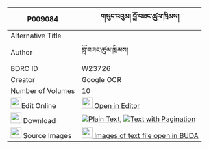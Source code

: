 |P009084|གསུང་འབུམ། བློ་བཟང་ཚུལ་ཁྲིམས། 
| --- | --- 
|Alternative Title |
|Author| བློ་བཟང་ཚུལ་ཁྲིམས།
|BDRC ID | W23726
|Creator | Google OCR
|Number of Volumes| 10
|<img width="25" src="https://img.icons8.com/color/25/000000/edit-property.png">Edit Online| [<img width="25" src="https://avatars.githubusercontent.com/u/45091458?s=200&v=4"> Open in Editor](http://editor.openpecha.org/P009084)
|<img width="25" src="https://img.icons8.com/fluent/48/000000/download-2.png"/>  Download | [![](https://img.icons8.com/color/20/000000/txt.png)Plain Text](https://github.com/Openpecha/P009084/releases/download/v2/sungbum_lozang_tsultrim_plain_P009084.zip), [![](https://img.icons8.com/color/20/000000/txt.png)Text with Pagination](https://github.com/Openpecha/P009084/releases/download/v2/sungbum_lozang_tsultrim_pages_P009084.zip)
|<img width="25" src="https://img.icons8.com/plasticine/100/000000/pictures-folder.png"/>  Source Images | [<img width="25" src="https://library.bdrc.io/icons/BUDA-small.svg"> Images of text file open in BUDA](https://library.bdrc.io/show/bdr:W23726)